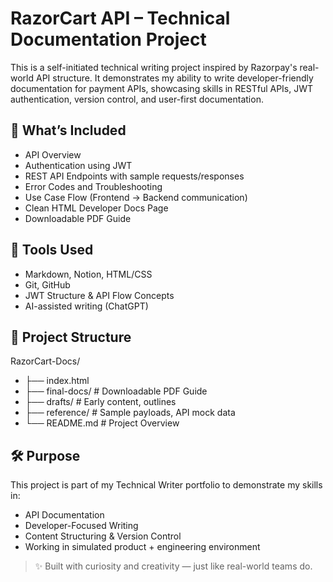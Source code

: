 # RazorCart API – Technical Documentation Project

This is a self-initiated technical writing project inspired by Razorpay's real-world API structure. It demonstrates my ability to write developer-friendly documentation for payment APIs, showcasing skills in RESTful APIs, JWT authentication, version control, and user-first documentation.

## 📄 What’s Included

- API Overview
- Authentication using JWT
- REST API Endpoints with sample requests/responses
- Error Codes and Troubleshooting
- Use Case Flow (Frontend → Backend communication)
- Clean HTML Developer Docs Page
- Downloadable PDF Guide

## 🧰 Tools Used

- Markdown, Notion, HTML/CSS
- Git, GitHub
- JWT Structure & API Flow Concepts
- AI-assisted writing (ChatGPT)

## 📁 Project Structure

RazorCart-Docs/
- ├── index.html
- ├── final-docs/ # Downloadable PDF Guide
- ├── drafts/ # Early content, outlines
- ├── reference/ # Sample payloads, API mock data
- └── README.md # Project Overview

## 🛠️ Purpose

This project is part of my Technical Writer portfolio to demonstrate my skills in:

- API Documentation
- Developer-Focused Writing
- Content Structuring & Version Control
- Working in simulated product + engineering environment

> ✨ Built with curiosity and creativity — just like real-world teams do.
